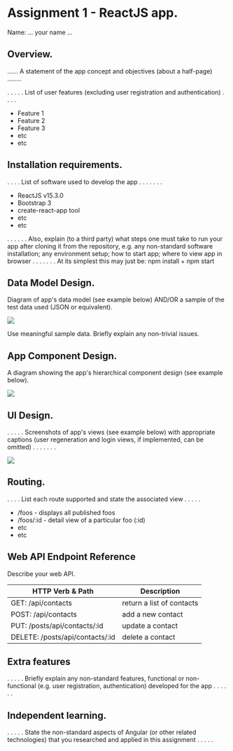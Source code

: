 # Assignment 1 - ReactJS app.

Name: ... your name ...

## Overview.
...... A statement of the app concept and objectives (about a half-page) ........


 . . . . . List of user features (excluding user registration and authentication) . . . . 
 
 + Feature 1
 + Feature 2
 + Feature 3
 + etc
 + etc

## Installation requirements.
. . . .  List of software used to develop the app . . . . . . . 
+ ReactJS v15.3.0
+ Bootstrap 3
+ create-react-app tool
+ etc
+ etc 

. . . . . . Also, explain (to a third party) what steps one must take to run your app after cloning it from the repository, e.g. any non-standard software installation; any environment setup; how to start app; where to view app in browser . . . . . . . At its simplest this may just be: npm install + npm start

## Data Model Design.

Diagram of app's data model (see example below) AND/OR a sample of the test data used (JSON or equivalent).

![][image1]

Use meaningful sample data. Briefly explain any non-trivial issues.

## App Component Design.

A diagram showing the app's hierarchical component design (see example below). 

![][image2]

## UI Design.

. . . . . Screenshots of app's views (see example below) with appropriate captions (user regeneration and login views, if implemented, can be omitted) . . . . . . . 

![][image3]

## Routing.
. . . . List each route supported and state the associated view . . . . . 

+ /foos - displays all published foos
+ /foos/:id - detail view of a particular foo (:id)
+ etc
+ etc

## Web API Endpoint Reference

Describe your web API.

| HTTP Verb & Path |  Description |
| -- | -- |
| GET: /api/contacts |return a list of contacts |
| POST: /api/contacts |add a new contact |
| PUT: /posts/api/contacts/:id | update a contact |
| DELETE: /posts/api/contacts/:id | delete a contact |


## Extra features

. . . . . Briefly explain any non-standard features, functional or non-functional (e.g. user registration, authentication) developed for the app . . . . . .  

## Independent learning.

. . . . . State the non-standard aspects of Angular (or other related technologies) that you researched and applied in this assignment . . . . .  



[image1]: ./model.png
[image2]: ./design.jpg
[image3]: ./screen.png